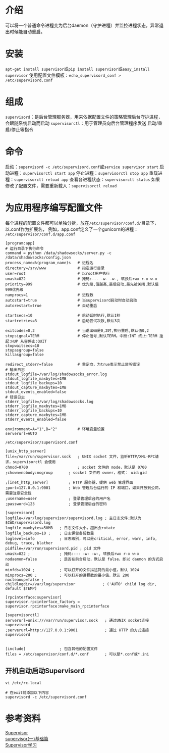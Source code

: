 # 介绍
可以将一个普通命令进程变为后台daemon（守护进程）并监控进程状态，异常退出时候能自动重启。

# 安装
`apt-get install supervisor`或`pip install supervisor`或`easy_install supervisor`
使用配置文件模板：`echo_supervisord_conf > /etc/supervisord.conf`

# 组成
`supervisord`：是后台管理服务器，用来依据配置文件的策略管理后台守护进程，会跟随系统启动而启动
`supervisorctl`：用于管理员向后台管理程序发送 启动/重启/停止等指令

# 命令
启动：`supervisord -c /etc/supervisord.conf`或`service supervisor start`
启动进程：`supervisorctl start app`
停止进程：`supervisorctl stop app`
重载进程：`supervisorctl reload app`
查看各进程状态：`supervisorctl status`
如果修改了配置文件，需要重新载入：`supervisorctl reload`

# 为应用程序编写配置文件
每个进程的配置文件都可以单独分拆，放在`/etc/supervisor/conf.d/`目录下，以.conf作为扩展名，
例如，app.conf定义了一个gunicorn的进程：
`/etc/supervisor/conf.d/app.conf`
```
[program:app]
# 运行目录下执行命令
command = python /data/shadowsocks/server.py -c /data/shadowsocks/config.json
process_name=%(program_name)s   # 进程名
directory=/srv/www              # 指定运行目录
user=root                       # 以root用户执行
umask=022                       # 掩码:--- -w- -w-, 转换后rwx r-x w-x
priority=999                    # 优先级,值越高,最后启动,最先被关闭,默认值999优先级
numprocs=1                      # 进程数
autostart=true                  # 当supervisord启动时自动启动
autorestart=true                # 自动重启

startsecs=10                    # 启动延时执行,默认1秒
startretries=3                  # 启动尝试次数,默认3次

exitcodes=0,2                   # 当退出码是0,2时,执行重启,默认值0,2
stopsignal=TERM                 # 停止信号,默认TERM。中断:INT 终止:TERM 挂起:HUP 从容停止:QUIT
stopwaitsecs=10
stopasgroup=false
killasgroup=false

redirect_stderr=false           # 重定向，为true表示禁止监听错误
# 输出日志
stdout_logfile=/var/log/shadowsocks_error.log
stdout_logfile_maxbytes=1MB
stdout_logfile_backups=10
stdout_capture_maxbytes=1MB
stdout_events_enabled=false
# 错误日志
stderr_logfile=/var/log/shadowsocks.log
stderr_logfile_maxbytes=1MB
stderr_logfile_backups=10
stderr_capture_maxbytes=1MB
stderr_events_enabled=false

environment=A="1",B="2"         # 环境变量设置
serverurl=AUTO
```

`/etc/supervisor/supervisord.conf`
```
[unix_http_server]
file=/var/run/supervisor.sock   ; UNIX socket 文件，监听HTTP/XML-RPC请求，supervisorctl 会使用
chmod=0700                      ; socket 文件的 mode，默认是 0700
;chown=nobody:nogroup       ; socket 文件的 owner，格式： uid:gid

;[inet_http_server]         ; HTTP 服务器，提供 web 管理界面
;port=127.0.0.1:9001        ; Web 管理后台运行的 IP 和端口，如果开放到公网，需要注意安全性
;username=user              ; 登录管理后台的用户名
;password=123               ; 登录管理后台的密码

[supervisord]
logfile=/var/log/supervisor/supervisord.log ; 主日志文件;默认为$CWD/supervisord.log
logfile_maxbytes=50MB   ; 日志文件大小，超出会rotate
logfile_backups=10 ;    ; 日志保留备份数量
loglevel=info           ; 日志级别，可以是critical, error, warn, info, debug, trace, blather
pidfile=/var/run/supervisord.pid ; pid 文件
umask=022 ;             ; 掩码:--- -w- -w-, 转换后rwx r-x w-x
nodaemon=false          ; 是否在前台启动，默认是 false，即以 daemon 的方式启动
minfds=1024 ;           ; 可以打开的文件描述符的最小值，默认 1024
minprocs=200 ;          ; 可以打开的进程数的最小值，默认 200
nocleanup=false ;
childlogdir=/var/log/supervisor            ; ('AUTO' child log dir, default $TEMP)

[rpcinterface:supervisor]
supervisor.rpcinterface_factory = supervisor.rpcinterface:make_main_rpcinterface

[supervisorctl]
serverurl=unix:///var/run/supervisor.sock   ; 通过UNIX socket连接supervisord
;serverurl=http://127.0.0.1:9001            ; 通过 HTTP 的方式连接 supervisord


[include]               ; 包含其他的配置文件
files = /etc/supervisor/conf.d/*.conf       ; 可以是*.conf或*.ini
```



## 开机自动启动Supervisord
```
vi /etc/rc.local

# 在exit前添加以下内容
supervisord -c /etc/supervisord.conf
```


# 参考资料
[Supervisor](http://supervisord.org/index.html)  
[supervisor(一)基础篇](http://lixcto.blog.51cto.com/4834175/1539136)  
[Supervisor学习](http://beginman.cn/linux/2015/04/06/Supervisor/)  
